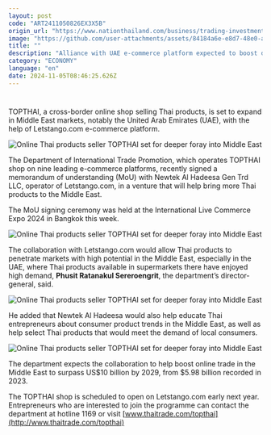 ```yaml
---
layout: post
code: "ART2411050826EX3X5B"
origin_url: "https://www.nationthailand.com/business/trading-investment/40041879"
image: "https://github.com/user-attachments/assets/84184a6e-e8d7-48e0-a394-b7dd9f46dc30"
title: ""
description: "Alliance with UAE e-commerce platform expected to boost demand"
category: "ECONOMY"
language: "en"
date: 2024-11-05T08:46:25.626Z
---
```


# 









TOPTHAI, a cross-border online shop selling Thai products, is set to expand in Middle East markets, notably the United Arab Emirates (UAE), with the help of Letstango.com e-commerce platform.

  ![Online Thai products seller TOPTHAI set for deeper foray into Middle East](https://github.com/user-attachments/assets/b093b1e0-87a8-47cc-9500-b1c8a02a6755)

The Department of International Trade Promotion, which operates TOPTHAI shop on nine leading e-commerce platforms, recently signed a memorandum of understanding (MoU) with Newtek Al Hadeesa Gen Trd LLC, operator of Letstango.com, in a venture that will help bring more Thai products to the Middle East.

The MoU signing ceremony was held at the International Live Commerce Expo 2024 in Bangkok this week.

  ![Online Thai products seller TOPTHAI set for deeper foray into Middle East](https://media.nationthailand.com/uploads/images/contents/w1024/2024/09/mRlWBf5JAj2JO1SZZVZ1.webp?x-image-process=style/lg-webp)

The collaboration with Letstango.com would allow Thai products to penetrate markets with high potential in the Middle East, especially in the UAE, where Thai products available in supermarkets there have enjoyed high demand, **Phusit Ratanakul Sereroengrit**, the department’s director-general, said.

  ![Online Thai products seller TOPTHAI set for deeper foray into Middle East](https://github.com/user-attachments/assets/694e0ea1-a1b8-466c-8a7b-b5f7171abe49)

He added that Newtek Al Hadeesa would also help educate Thai entrepreneurs about consumer product trends in the Middle East, as well as help select Thai products that would meet the demand of local consumers.

  ![Online Thai products seller TOPTHAI set for deeper foray into Middle East](https://github.com/user-attachments/assets/b2cd199c-272c-4ce5-b157-f3d7451a3643)

The department expects the collaboration to help boost online trade in the Middle East to surpass US$10 billion by 2029, from $5.98 billion recorded in 2023.

The TOPTHAI shop is scheduled to open on Letstango.com early next year. Entrepreneurs who are interested to join the programme can contact the department at hotline 1169 or visit [www.thaitrade.com/topthai](http://www.thaitrade.com/topthai)